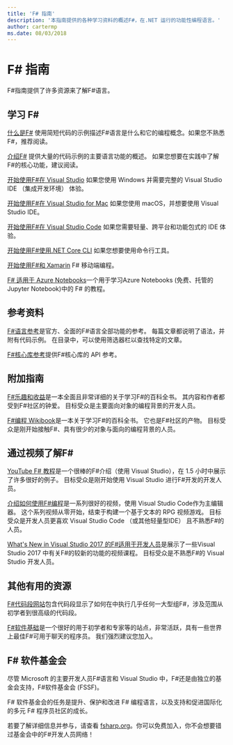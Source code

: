 ```yaml
---
title: 'F# 指南'
description: '本指南提供的各种学习资料的概述F#，在.NET 运行的功能性编程语言。'
author: cartermp
ms.date: 08/03/2018
---
```

# <a name="f-guide"></a>F# 指南

F#指南提供了许多资源来了解F#语言。

## <a name="learning-f"></a>学习 F\#

[什么是F#](what-is-fsharp.md) 使用简短代码的示例描述F#语言是什么和它的编程概念。如果您不熟悉F#，推荐阅读。

[介绍F#](tour.md) 提供大量的代码示例的主要语言功能的概述。 如果您想要在实践中了解F#的核心功能，建议阅读。

[开始使用F#在 Visual Studio](get-started/get-started-visual-studio.md) 如果您使用 Windows 并需要完整的 Visual Studio IDE （集成开发环境） 体验。

[开始使用F#在 Visual Studio for Mac](get-started/get-started-with-visual-studio-for-mac.md) 如果您使用 macOS，并想要使用 Visual Studio IDE。

[开始使用F#在 Visual Studio Code](get-started/get-started-vscode.md) 如果您需要轻量、跨平台和功能包式的 IDE 体验。

[开始使用F#使用.NET Core CLI](get-started/get-started-command-line.md) 如果您想要使用命令行工具。

[开始使用F#和 Xamarin](https://docs.microsoft.com/xamarin/cross-platform/platform/fsharp/) F# 移动端编程。

[F# 适用于 Azure Notebooks](https://notebooks.azure.com/Microsoft/libraries/samples/html/FSharp%20for%20Azure%20Notebooks.ipynb)一个用于学习Azure Notebooks (免费、托管的 Jupyter Notebook)中的 F# 的教程。

## <a name="references"></a>参考资料

[F#语言参考](language-reference/index.md)是官方、全面的F#语言全部功能的参考。 每篇文章都说明了语法，并附有代码示例。 在目录中，可以使用筛选器栏以查找特定的文章。

[F#核心库参考](https://msdn.microsoft.com/visualfsharpdocs/conceptual/fsharp-core-library-reference)提供F#核心库的 API 参考。

## <a name="additional-guides"></a>附加指南

[F#乐趣和收益](https://swlaschin.gitbooks.io/fsharpforfunandprofit/content/)是一本全面且非常详细的关于学习F#的百科全书。 其内容和作者都受到F#社区的钟爱。 目标受众是主要面向对象的编程背景的开发人员。

[F#编程 Wikibook](https://en.wikibooks.org/wiki/F_Sharp_Programming)是一本关于学习F#的百科全书。 它也是F#社区的产物。 目标受众是刚开始接触F#、具有很少的对象与面向的编程背景的人员。

## <a name="learn-f-through-videos"></a>通过视频了解F#

[YouTube F# 教程](https://www.youtube.com/watch?v=c7eNDJN758U)是一个很棒的F#介绍（使用 Visual Studio），在 1.5 小时中展示了许多很好的例子。 目标受众是刚开始使用 Visual Studio 进行F#开发的开发人员。

[介绍如何使用F#编程](https://www.youtube.com/watch?v=Teak30_pXHk&list=PLEoMzSkcN8oNiJ67Hd7oRGgD1d4YBxYGC)是一系列很好的视频，使用 Visual Studio Code作为主编辑器。 这个系列视频从零开始，结束于构建一个基于文本的 RPG 视频游戏。 目标受众是开发人员更喜欢 Visual Studio Code （或其他轻量型IDE） 且不熟悉F#的人员。

[What's New in Visual Studio 2017 的F#适用于开发人员](https://www.linkedin.com/learning/what-s-new-in-visual-studio-2017-for-f-sharp-for-developers)是展示了一些Visual Studio 2017 中有关F#的较新的功能的视频课程。 目标受众是不熟悉F#的 Visual Studio 开发人员。

## <a name="other-useful-resources"></a>其他有用的资源

[F#代码段网站](http://www.fssnip.net)包含代码段显示了如何在中执行几乎任何一大型组F#，涉及范围从初学者到很高级的代码段。

[F#软件基础](https://fsharp.org/guides/slack/)是一个很好的用于初学者和专家等的站点，非常活跃，具有一些世界上最佳F#可用于聊天的程序员。 我们强烈建议您加入。

## <a name="the-f-software-foundation"></a>F# 软件基金会

尽管 Microsoft 的主要开发人员F#语言和 Visual Studio 中，F#还是由独立的基金会支持，F#软件基金会 (FSSF)。

F# 软件基金会的任务是提升、保护和改进 F# 编程语言，以及支持和促进国际化的多元 F# 程序员社区的成长。

若要了解详细信息并参与，请查看 [fsharp.org](https://fsharp.org)。你可以免费加入，你不会想要错过基金会中的F#开发人员网络！
